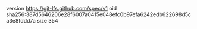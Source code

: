 version https://git-lfs.github.com/spec/v1
oid sha256:387d5646206e28f6007a0415e048efc0b97efa6242edb622698d5ca3e8fddd7a
size 354
